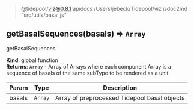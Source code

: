 
> @tidepool/viz@0.8.1 apidocs /Users/jebeck/Tidepool/viz
> jsdoc2md "src/utils/basal.js"

<a name="getBasalSequences"></a>

## getBasalSequences(basals) ⇒ <code>Array</code>
getBasalSequences

**Kind**: global function  
**Returns**: <code>Array</code> - Array of Arrays where each component Array is a sequence of basals
                of the same subType to be rendered as a unit  

| Param | Type | Description |
| --- | --- | --- |
| basals | <code>Array</code> | Array of preprocessed Tidepool basal objects |


